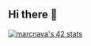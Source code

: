 ## Hi there 👋
[![marcnava's 42 stats](https://badge.mediaplus.ma/landscapes/marcnava?1337Badge=off&UM6P=off)](https://github.com/oakoudad/badge42)
